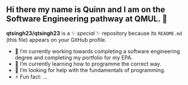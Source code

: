 ## Hi there my name is Quinn and I am on the Software Engineering pathway at QMUL. 👋

**qtsingh23/qtsingh23** is a ✨ _special_ ✨ repository because its `README.md` (this file) appears on your GitHub profile.

- 🔭 I’m currently working towards completing a software engineering degree and completing my portfolio for my EPA.
- 🌱 I’m currently learning how to programme the correct way.
- 🤔 I’m looking for help with the fundamentals of programming.
- ⚡ Fun fact: ...

